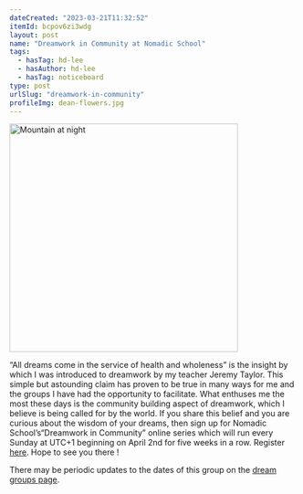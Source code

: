```yaml
---
dateCreated: "2023-03-21T11:32:52"
itemId: bcpov6zi3wdg
layout: post
name: "Dreamwork in Community at Nomadic School"
tags:
  - hasTag: hd-lee
  - hasAuthor: hd-lee
  - hasTag: noticeboard
type: post
urlSlug: "dreamwork-in-community"
profileImg: dean-flowers.jpg
---
```


<img src="../images/dean-flowers.jpg" width="400" height="auto" alt="Mountain at night"/>

“All dreams come in the service of health and wholeness” is the insight by which I was introduced to dreamwork by my teacher Jeremy Taylor. This simple but astounding claim has proven to be true in many ways for me and the groups I have had the opportunity to facilitate. What enthuses me the most these days is the community building aspect of dreamwork, which I believe is being called for by the world. If you share this belief and you are curious about the wisdom of your dreams, then sign up for Nomadic School’s“Dreamwork in Community” online series which will run every Sunday at UTC+1 beginning on April 2nd for five weeks in a row. Register [here](https://nomadicschool.org/programmes/dreamwork-spring). Hope to see you there !

There may be periodic updates to the dates of this group on the [dream groups page](https://dreamnetworkjournal.com/bcpovdreamg/dream-groups).
